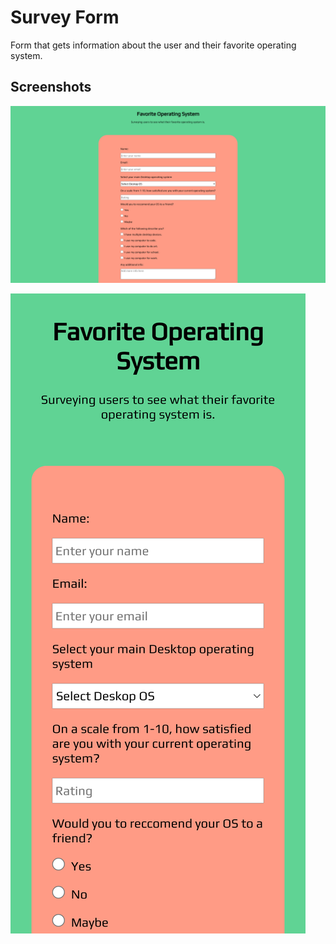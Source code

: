 # Survey Form

Form that gets information about the user and their favorite operating system.

## Screenshots

![Desktop Image](../screenshots/survey-form/desktop.png)

![Mobile Image](../screenshots/survey-form/mobile.png)
